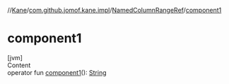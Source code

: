 //[Kane](../../index.md)/[com.github.jomof.kane.impl](../index.md)/[NamedColumnRangeRef](index.md)/[component1](component1.md)



# component1  
[jvm]  
Content  
operator fun [component1](component1.md)(): [String](https://kotlinlang.org/api/latest/jvm/stdlib/kotlin/-string/index.html)  



